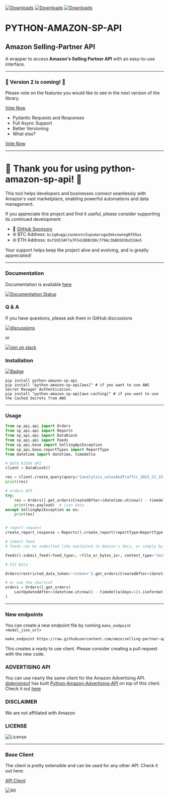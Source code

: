 [![Downloads](https://static.pepy.tech/badge/python-amazon-sp-api)](https://pepy.tech/project/python-amazon-sp-api)
[![Downloads](https://static.pepy.tech/badge/python-amazon-sp-api/month)](https://pepy.tech/project/python-amazon-sp-api)
[![Downloads](https://static.pepy.tech/badge/python-amazon-sp-api/week)](https://pepy.tech/project/python-amazon-sp-api)

# PYTHON-AMAZON-SP-API

## Amazon Selling-Partner API

A wrapper to access **Amazon's Selling Partner API** with an easy-to-use interface.


---

### 🚀 Version 2 is coming! 🚀

Please vote on the features you would like to see in the next version of the library.

[Vote Now](https://docs.google.com/forms/d/e/1FAIpQLSeEIC1m29ue8z6OoIrkXGTT1dEn3rtbIm5HjUPTTtzud2IntQ/viewform?usp=dialog)

- Pydantic Requests and Responses
- Full Async Support
- Better Versioning
- What else?

[Vote Now](https://docs.google.com/forms/d/e/1FAIpQLSeEIC1m29ue8z6OoIrkXGTT1dEn3rtbIm5HjUPTTtzud2IntQ/viewform?usp=dialog)


---

# 🌟 Thank you for using python-amazon-sp-api! 🌟

This tool helps developers and businesses connect seamlessly with Amazon's vast marketplace, enabling powerful automations and data management.

If you appreciate this project and find it useful, please consider supporting its continued development:

- 🙌 [GitHub Sponsors](https://github.com/sponsors/saleweaver)
- 🌐 BTC Address: `bc1q6uqgczasmnvnc5upumarugw2mksnwneg0f65ws`
- 🌐 ETH Address: `0xf59534F7a7F5410DBCD0c779Ac3bB6503bd32Ae5`

Your support helps keep the project alive and evolving, and is greatly appreciated!


----

### Documentation

Documentation is available [here](https://python-amazon-sp-api.readthedocs.io/en/latest/)

[![Documentation Status](https://img.shields.io/readthedocs/python-amazon-sp-api?style=for-the-badge)](https://python-amazon-sp-api.readthedocs.io/en/latest/index.html)


### Q & A

If you have questions, please ask them in GitHub discussions 

[![discussions](https://img.shields.io/badge/github-discussions-brightgreen?style=for-the-badge&logo=github)](https://github.com/saleweaver/python-amazon-sp-api/discussions)

or

[![join on slack](https://img.shields.io/badge/slack-join%20on%20slack-orange?style=for-the-badge&logo=slack)](https://join.slack.com/t/sellingpartnerapi/shared_invite/zt-zovn6tch-810j9dBPQtJsvw7lEXSuaQ)


### Installation
[![Badge](https://img.shields.io/pypi/v/python-amazon-sp-api?style=for-the-badge)](https://pypi.org/project/python-amazon-sp-api/)
```
pip install python-amazon-sp-api
pip install "python-amazon-sp-api[aws]" # if you want to use AWS Secret Manager Authentication.
pip install "python-amazon-sp-api[aws-caching]" # if you want to use the Cached Secrets from AWS
```

---
### Usage

```python
from sp_api.api import Orders
from sp_api.api import Reports
from sp_api.api import DataKiosk
from sp_api.api import Feeds
from sp_api.base import SellingApiException
from sp_api.base.reportTypes import ReportType
from datetime import datetime, timedelta

# DATA KIOSK API
client = DataKiosk()

res = client.create_query(query="{analytics_salesAndTraffic_2023_11_15{salesAndTrafficByAsin(startDate:\"2022-09-01\" endDate:\"2022-09-30\" aggregateBy:SKU marketplaceIds:[\"ATVPDKIKX0DER\"]){childAsin endDate marketplaceId parentAsin sales{orderedProductSales{amount currencyCode}totalOrderItems totalOrderItemsB2B}sku startDate traffic{browserPageViews browserPageViewsB2B browserPageViewsPercentage browserPageViewsPercentageB2B browserSessionPercentage unitSessionPercentageB2B unitSessionPercentage}}}}")
print(res)

# orders API
try:
    res = Orders().get_orders(CreatedAfter=(datetime.utcnow() - timedelta(days=7)).isoformat())
    print(res.payload)  # json data
except SellingApiException as ex:
    print(ex)


# report request     
create_report_response = Reports().create_report(reportType=ReportType.GET_MERCHANT_LISTINGS_ALL_DATA)

# submit feed
# feeds can be submitted like explained in Amazon's docs, or simply by calling submit_feed

Feeds().submit_feed(<feed_type>, <file_or_bytes_io>, content_type='text/tsv', **kwargs)

# PII Data

Orders(restricted_data_token='<token>').get_orders(CreatedAfter=(datetime.utcnow() - timedelta(days=7)).isoformat())

# or use the shortcut
orders = Orders().get_orders(
    LastUpdatedAfter=(datetime.utcnow() - timedelta(days=1)).isoformat()
)
```

---


### New endpoints

You can create a new endpoint file by running `make_endpoint <model_json_url>`

```bash
make_endpoint https://raw.githubusercontent.com/amzn/selling-partner-api-models/main/models/listings-restrictions-api-model/listingsRestrictions_2021-08-01.json
```

This creates a ready to use client. Please consider creating a pull request with the new code.


### ADVERTISING API

You can use nearly the same client for the Amazon Advertising API. [@denisneuf](https://github.com/denisneuf) has built [Python-Amazon-Advertising-API](https://github.com/denisneuf/python-amazon-ad-api) on top of this client.
Check it out [here](https://github.com/denisneuf/python-amazon-ad-api)

### DISCLAIMER

We are not affiliated with Amazon


### LICENSE

![License](https://img.shields.io/github/license/saleweaver/python-amazon-sp-api?style=for-the-badge)

---

### Base Client

The client is pretty extensible and can be used for any other API. Check it out here:

[API Client](https://github.com/saleweaver/rapid_rest_client)


![Alt](https://repobeats.axiom.co/api/embed/25e8a3fe715fe68f2996ab99fe2e6188cd96a459.svg "Repobeats analytics image")

